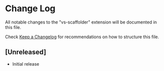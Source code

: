# Change Log

All notable changes to the "vs-scaffolder" extension will be documented in this file.

Check [Keep a Changelog](http://keepachangelog.com/) for recommendations on how to structure this file.

## [Unreleased]

- Initial release
